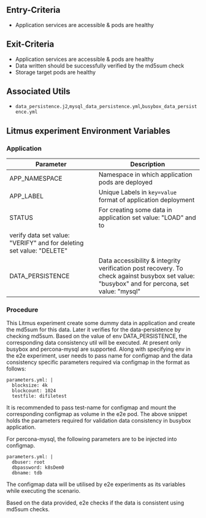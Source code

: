 ## Entry-Criteria

- Application services are accessible & pods are healthy

## Exit-Criteria

- Application services are accessible & pods are healthy
- Data written should be successfully verified by the md5sum check
- Storage target pods are healthy

## Associated Utils 

- `data_persistence.j2`,`mysql_data_persistence.yml`,`busybox_data_persistence.yml`

## Litmus experiment Environment Variables

### Application

| Parameter        | Description                                                  |
| ---------------- | ------------------------------------------------------------ |
| APP_NAMESPACE    | Namespace in which application pods are deployed             |
| APP_LABEL        | Unique Labels in `key=value` format of application deployment|
| STATUS           | For creating some data in application set value: "LOAD" and to
verify data set value: "VERIFY" and for deleting set value: "DELETE"              |
| DATA_PERSISTENCE | Data accessibility & integrity verification post recovery. To check against busybox set value: "busybox" and for percona, set value: "mysql"|


### Procedure

This Litmus experiment create some dummy data in application and create the md5sum for this data. Later it verifies for the data-persistence by checking md5sum.
Based on the value of env DATA_PERSISTENCE, the corresponding data consistency util will be executed. At present only busybox and percona-mysql are supported. Along with specifying env in the e2e experiment, user needs to pass name for configmap and the data consistency specific parameters required via configmap in the format as follows:

    parameters.yml: |
      blocksize: 4k
      blockcount: 1024
      testfile: difiletest
It is recommended to pass test-name for configmap and mount the corresponding configmap as volume in the e2e pod. The above snippet holds the parameters required for validation data consistency in busybox application.

For percona-mysql, the following parameters are to be injected into configmap.

    parameters.yml: |
      dbuser: root
      dbpassword: k8sDem0
      dbname: tdb
The configmap data will be utilised by e2e experiments as its variables while executing the scenario.

Based on the data provided, e2e checks if the data is consistent using md5sum checks.